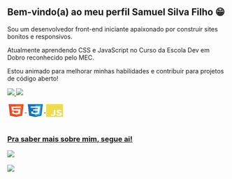 ## Bem-vindo(a) ao meu perfil Samuel Silva Filho 😁

Sou um desenvolvedor front-end iniciante apaixonado por construir sites bonitos e responsivos.

Atualmente aprendendo CSS e JavaScript  no Curso da Escola Dev em Dobro reconhecido pelo MEC.

Estou animado para melhorar minhas habilidades e contribuir para projetos de código aberto!


 <div>
   <a href="https://github.com/samuelsfilho">
   <img height="180em" src="https://github-readme-stats.vercel.app/api?username=samuelsfilho&show_icons=true&theme=tokyonight&include_all_commits=true&count_private=true"/>
   <img height="180em" src="https://github-readme-stats.vercel.app/api/top-langs/?username=samuelsfilho&layout=compact&langs_count=6&theme=tokyonight"/>
    
</div>
    
<div style="display: inline_block"><br>
  
  <img align="center" alt="HTML" height="30" width="40" src="https://raw.githubusercontent.com/devicons/devicon/master/icons/html5/html5-original.svg">
  <img align="center" alt="CSS" height="30" width="40" src="https://raw.githubusercontent.com/devicons/devicon/master/icons/css3/css3-original.svg">
  <img align="center" alt="Js" height="30" width="40" src="https://raw.githubusercontent.com/devicons/devicon/master/icons/javascript/javascript-plain.svg">
</div>
 
<br>
 
### Pra saber mais sobre mim, segue ai!
 
<div> 

  <a href="https://www.instagram.com/mukinha_bjj/" target="_blank"><img src="https://img.shields.io/badge/-Instagram-%23E4405F?style=for-the-badge&logo=instagram&logoColor=white" target="_blank"></a>


  <a href="https://www.linkedin.com/in/samuel-silva-7894962bb/" target="_blank"><img src="https://img.shields.io/badge/-LinkedIn-%230077B5?style=for-the-badge&logo=linkedin&logoColor=white" target="_blank"></a>
